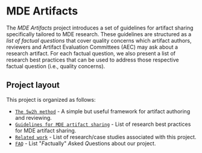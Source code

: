 # MDE Artifacts

The *MDE Artifacts* project introduces a set of guidelines for artifact sharing specifically tailored to MDE research.
These guidelines are structured as a *list of factual questions* that cover quality concerns which
artifact authors, reviewers and Artifact Evaluation Committees (AEC) may ask about a research artifact.
For each factual question, we also present a list of research best practices that can be used to
address those respective factual question (i.e., quality concerns).

## Project layout

This project is organized as follows:

* [`The 5w2h method`](/intro5w2h) - A simple but useful framework for artifact authoring and reviewing.
* [`Guidelines for MDE artifact sharing`](/guidelines) - List of research best practices for MDE artifact sharing.
* [`Related work`](relwork) - List of research/case studies associated with this project.
* [`FAQ`](faq/) - List "*F*actually" *A*sked *Q*uestions about our project.

